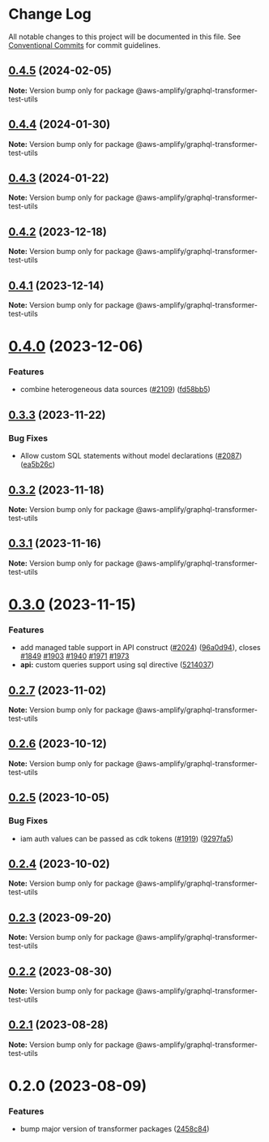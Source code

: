 # Change Log

All notable changes to this project will be documented in this file.
See [Conventional Commits](https://conventionalcommits.org) for commit guidelines.

## [0.4.5](https://github.com/aws-amplify/amplify-category-api/compare/@aws-amplify/graphql-transformer-test-utils@0.4.4...@aws-amplify/graphql-transformer-test-utils@0.4.5) (2024-02-05)

**Note:** Version bump only for package @aws-amplify/graphql-transformer-test-utils

## [0.4.4](https://github.com/aws-amplify/amplify-category-api/compare/@aws-amplify/graphql-transformer-test-utils@0.4.3...@aws-amplify/graphql-transformer-test-utils@0.4.4) (2024-01-30)

**Note:** Version bump only for package @aws-amplify/graphql-transformer-test-utils

## [0.4.3](https://github.com/aws-amplify/amplify-category-api/compare/@aws-amplify/graphql-transformer-test-utils@0.4.2...@aws-amplify/graphql-transformer-test-utils@0.4.3) (2024-01-22)

**Note:** Version bump only for package @aws-amplify/graphql-transformer-test-utils

## [0.4.2](https://github.com/aws-amplify/amplify-category-api/compare/@aws-amplify/graphql-transformer-test-utils@0.4.1...@aws-amplify/graphql-transformer-test-utils@0.4.2) (2023-12-18)

**Note:** Version bump only for package @aws-amplify/graphql-transformer-test-utils

## [0.4.1](https://github.com/aws-amplify/amplify-category-api/compare/@aws-amplify/graphql-transformer-test-utils@0.4.0...@aws-amplify/graphql-transformer-test-utils@0.4.1) (2023-12-14)

**Note:** Version bump only for package @aws-amplify/graphql-transformer-test-utils

# [0.4.0](https://github.com/aws-amplify/amplify-category-api/compare/@aws-amplify/graphql-transformer-test-utils@0.3.3...@aws-amplify/graphql-transformer-test-utils@0.4.0) (2023-12-06)

### Features

- combine heterogeneous data sources ([#2109](https://github.com/aws-amplify/amplify-category-api/issues/2109)) ([fd58bb5](https://github.com/aws-amplify/amplify-category-api/commit/fd58bb5af4249220d17c9751acf677955aed74ea))

## [0.3.3](https://github.com/aws-amplify/amplify-category-api/compare/@aws-amplify/graphql-transformer-test-utils@0.3.2...@aws-amplify/graphql-transformer-test-utils@0.3.3) (2023-11-22)

### Bug Fixes

- Allow custom SQL statements without model declarations ([#2087](https://github.com/aws-amplify/amplify-category-api/issues/2087)) ([ea5b26c](https://github.com/aws-amplify/amplify-category-api/commit/ea5b26cd554f5c74b6431cbad6ccf60ab556478f))

## [0.3.2](https://github.com/aws-amplify/amplify-category-api/compare/@aws-amplify/graphql-transformer-test-utils@0.3.1...@aws-amplify/graphql-transformer-test-utils@0.3.2) (2023-11-18)

**Note:** Version bump only for package @aws-amplify/graphql-transformer-test-utils

## [0.3.1](https://github.com/aws-amplify/amplify-category-api/compare/@aws-amplify/graphql-transformer-test-utils@0.3.0...@aws-amplify/graphql-transformer-test-utils@0.3.1) (2023-11-16)

**Note:** Version bump only for package @aws-amplify/graphql-transformer-test-utils

# [0.3.0](https://github.com/aws-amplify/amplify-category-api/compare/@aws-amplify/graphql-transformer-test-utils@0.2.7...@aws-amplify/graphql-transformer-test-utils@0.3.0) (2023-11-15)

### Features

- add managed table support in API construct ([#2024](https://github.com/aws-amplify/amplify-category-api/issues/2024)) ([96a0d94](https://github.com/aws-amplify/amplify-category-api/commit/96a0d94fa872a5329da120f53be139833449b815)), closes [#1849](https://github.com/aws-amplify/amplify-category-api/issues/1849) [#1903](https://github.com/aws-amplify/amplify-category-api/issues/1903) [#1940](https://github.com/aws-amplify/amplify-category-api/issues/1940) [#1971](https://github.com/aws-amplify/amplify-category-api/issues/1971) [#1973](https://github.com/aws-amplify/amplify-category-api/issues/1973)
- **api:** custom queries support using sql directive ([5214037](https://github.com/aws-amplify/amplify-category-api/commit/52140374ca974956c5d5eac09fec91a51cfc9027))

## [0.2.7](https://github.com/aws-amplify/amplify-category-api/compare/@aws-amplify/graphql-transformer-test-utils@0.2.6...@aws-amplify/graphql-transformer-test-utils@0.2.7) (2023-11-02)

**Note:** Version bump only for package @aws-amplify/graphql-transformer-test-utils

## [0.2.6](https://github.com/aws-amplify/amplify-category-api/compare/@aws-amplify/graphql-transformer-test-utils@0.2.5...@aws-amplify/graphql-transformer-test-utils@0.2.6) (2023-10-12)

**Note:** Version bump only for package @aws-amplify/graphql-transformer-test-utils

## [0.2.5](https://github.com/aws-amplify/amplify-category-api/compare/@aws-amplify/graphql-transformer-test-utils@0.2.4...@aws-amplify/graphql-transformer-test-utils@0.2.5) (2023-10-05)

### Bug Fixes

- iam auth values can be passed as cdk tokens ([#1919](https://github.com/aws-amplify/amplify-category-api/issues/1919)) ([9297fa5](https://github.com/aws-amplify/amplify-category-api/commit/9297fa5cda87697645ad0c78b84c3004b32ac319))

## [0.2.4](https://github.com/aws-amplify/amplify-category-api/compare/@aws-amplify/graphql-transformer-test-utils@0.2.3...@aws-amplify/graphql-transformer-test-utils@0.2.4) (2023-10-02)

**Note:** Version bump only for package @aws-amplify/graphql-transformer-test-utils

## [0.2.3](https://github.com/aws-amplify/amplify-category-api/compare/@aws-amplify/graphql-transformer-test-utils@0.2.2...@aws-amplify/graphql-transformer-test-utils@0.2.3) (2023-09-20)

**Note:** Version bump only for package @aws-amplify/graphql-transformer-test-utils

## [0.2.2](https://github.com/aws-amplify/amplify-category-api/compare/@aws-amplify/graphql-transformer-test-utils@0.2.1...@aws-amplify/graphql-transformer-test-utils@0.2.2) (2023-08-30)

**Note:** Version bump only for package @aws-amplify/graphql-transformer-test-utils

## [0.2.1](https://github.com/aws-amplify/amplify-category-api/compare/@aws-amplify/graphql-transformer-test-utils@0.2.0...@aws-amplify/graphql-transformer-test-utils@0.2.1) (2023-08-28)

**Note:** Version bump only for package @aws-amplify/graphql-transformer-test-utils

# 0.2.0 (2023-08-09)

### Features

- bump major version of transformer packages ([2458c84](https://github.com/aws-amplify/amplify-category-api/commit/2458c8426da5772aa669d37e11f99ee9c6c5ac2e))
